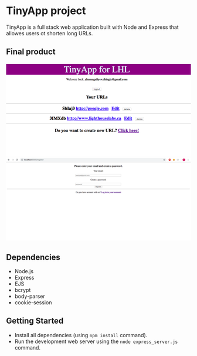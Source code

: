 # TinyApp project

TinyApp is a full stack web application built with Node and Express that allowes users ot shorten long URLs.

## Final product 

!["Screenshot of URLs page"](https://github.com/Chinatriczeps/TinyApp/blob/master/docs/urls.png)
!["Screenshot of registration page"](https://github.com/Chinatriczeps/TinyApp/blob/master/docs/registration.png)



## Dependencies

- Node.js
- Express
- EJS
- bcrypt
- body-parser
- cookie-session


## Getting Started

- Install all dependencies (using `npm install` command).
- Run the development web server using the `node express_server.js` command.
